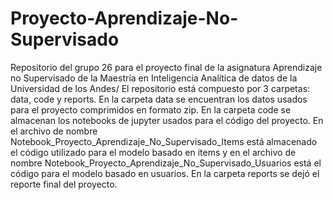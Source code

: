 # Proyecto-Aprendizaje-No-Supervisado
Repositorio del grupo 26 para el proyecto final de la asignatura Aprendizaje no Supervisado de la Maestría en Inteligencia Analítica de datos de la Universidad de los Andes/
El repositorio está compuesto por 3 carpetas: data, code y reports. 
En la carpeta data se encuentran los datos usados para el proyecto comprimidos en formato zip.
En la carpeta code se almacenan los notebooks de jupyter usados para el código del proyecto. En el archivo de nombre Notebook_Proyecto_Aprendizaje_No_Supervisado_Items está almacenado el código utilizado para el modelo basado en items y en el archivo de nombre Notebook_Proyecto_Aprendizaje_No_Supervisado_Usuarios está el código para el modelo basado en usuarios.
En la carpeta reports se dejó el reporte final del proyecto.
